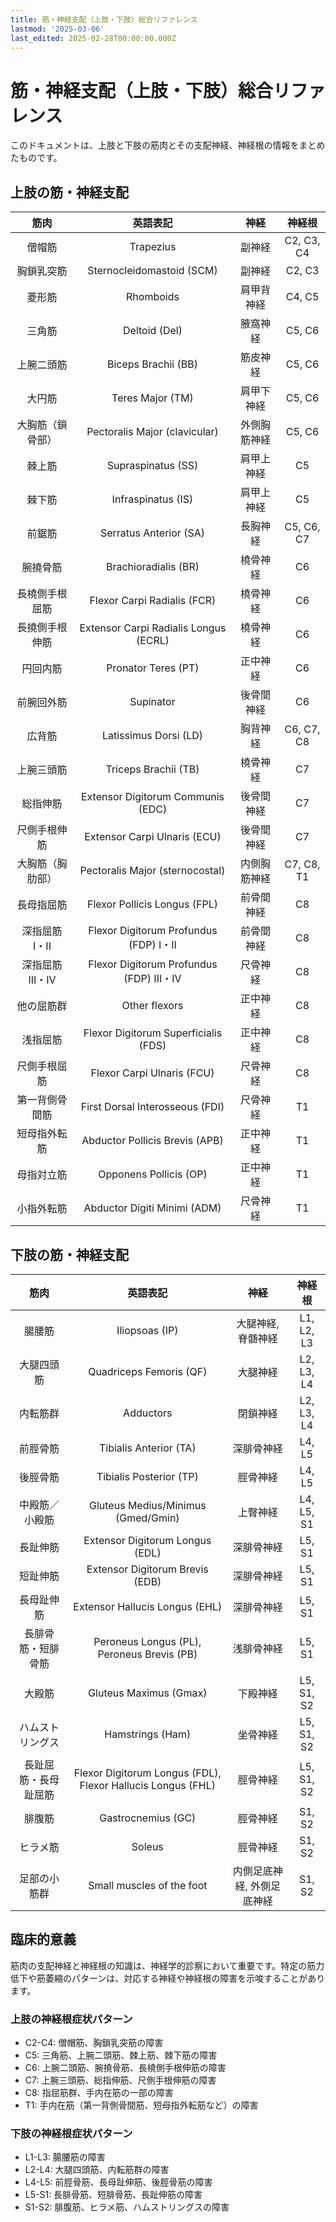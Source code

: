 ```yaml
---
title: 筋・神経支配（上肢・下肢）総合リファレンス
lastmod: '2025-03-06'
last_edited: 2025-02-28T00:00:00.000Z
---
```


# 筋・神経支配（上肢・下肢）総合リファレンス

このドキュメントは、上肢と下肢の筋肉とその支配神経、神経根の情報をまとめたものです。

## 上肢の筋・神経支配

|       筋肉       |                 英語表記                 |     神経     |   神経根   |
| :--------------: | :--------------------------------------: | :----------: | :--------: |
|      僧帽筋      |                Trapezius                 |    副神経    | C2, C3, C4 |
|    胸鎖乳突筋    |        Sternocleidomastoid (SCM)         |    副神経    |   C2, C3   |
|      菱形筋      |                Rhomboids                 |  肩甲背神経  |   C4, C5   |
|      三角筋      |              Deltoid (Del)               |   腋窩神経   |   C5, C6   |
|    上腕二頭筋    |           Biceps Brachii (BB)            |   筋皮神経   |   C5, C6   |
|      大円筋      |             Teres Major (TM)             |  肩甲下神経  |   C5, C6   |
| 大胸筋（鎖骨部） |      Pectoralis Major (clavicular)       | 外側胸筋神経 |   C5, C6   |
|      棘上筋      |            Supraspinatus (SS)            |  肩甲上神経  |     C5     |
|      棘下筋      |            Infraspinatus (IS)            |  肩甲上神経  |     C5     |
|      前鋸筋      |          Serratus Anterior (SA)          |   長胸神経   | C5, C6, C7 |
|     腕撓骨筋     |           Brachioradialis (BR)           |   橈骨神経   |     C6     |
|  長橈側手根屈筋  |       Flexor Carpi Radialis (FCR)        |   橈骨神経   |     C6     |
|  長撓側手根伸筋  |  Extensor Carpi Radialis Longus (ECRL)   |   橈骨神経   |     C6     |
|     円回内筋     |           Pronator Teres (PT)            |   正中神経   |     C6     |
|    前腕回外筋    |                Supinator                 |  後骨間神経  |     C6     |
|      広背筋      |          Latissimus Dorsi (LD)           |   胸背神経   | C6, C7, C8 |
|    上腕三頭筋    |           Triceps Brachii (TB)           |   橈骨神経   |     C7     |
|     総指伸筋     |    Extensor Digitorum Communis (EDC)     |  後骨間神経  |     C7     |
|   尺側手根伸筋   |       Extensor Carpi Ulnaris (ECU)       |  後骨間神経  |     C7     |
| 大胸筋（胸肋部） |     Pectoralis Major (sternocostal)      | 内側胸筋神経 | C7, C8, T1 |
|    長母指屈筋    |       Flexor Pollicis Longus (FPL)       |  前骨間神経  |     C8     |
|  深指屈筋 I・II  |  Flexor Digitorum Profundus (FDP) I・II  |  前骨間神経  |     C8     |
| 深指屈筋 III・IV | Flexor Digitorum Profundus (FDP) III・IV |   尺骨神経   |     C8     |
|    他の屈筋群    |              Other flexors               |   正中神経   |     C8     |
|     浅指屈筋     |   Flexor Digitorum Superficialis (FDS)   |   正中神経   |     C8     |
|   尺側手根屈筋   |        Flexor Carpi Ulnaris (FCU)        |   尺骨神経   |     C8     |
|  第一背側骨間筋  |     First Dorsal Interosseous (FDI)      |   尺骨神経   |     T1     |
|   短母指外転筋   |      Abductor Pollicis Brevis (APB)      |   正中神経   |     T1     |
|    母指対立筋    |          Opponens Pollicis (OP)          |   正中神経   |     T1     |
|    小指外転筋    |       Abductor Digiti Minimi (ADM)       |   尺骨神経   |     T1     |

## 下肢の筋・神経支配

|         筋肉         |                          英語表記                           |            神経            |   神経根   |
| :------------------: | :---------------------------------------------------------: | :------------------------: | :--------: |
|        腸腰筋        |                       Iliopsoas (IP)                        |     大腿神経, 脊髄神経     | L1, L2, L3 |
|      大腿四頭筋      |                   Quadriceps Femoris (QF)                   |          大腿神経          | L2, L3, L4 |
|       内転筋群       |                          Adductors                          |          閉鎖神経          | L2, L3, L4 |
|       前脛骨筋       |                   Tibialis Anterior (TA)                    |         深腓骨神経         |   L4, L5   |
|       後脛骨筋       |                   Tibialis Posterior (TP)                   |          脛骨神経          |   L4, L5   |
|    中殿筋／小殿筋    |             Gluteus Medius/Minimus (Gmed/Gmin)              |          上臀神経          | L4, L5, S1 |
|       長趾伸筋       |               Extensor Digitorum Longus (EDL)               |         深腓骨神経         |   L5, S1   |
|       短趾伸筋       |               Extensor Digitorum Brevis (EDB)               |         深腓骨神経         |   L5, S1   |
|      長母趾伸筋      |               Extensor Hallucis Longus (EHL)                |         深腓骨神経         |   L5, S1   |
|  長腓骨筋・短腓骨筋  |         Peroneus Longus (PL), Peroneus Brevis (PB)          |         浅腓骨神経         |   L5, S1   |
|        大殿筋        |                   Gluteus Maximus (Gmax)                    |          下殿神経          | L5, S1, S2 |
|   ハムストリングス   |                      Hamstrings (Ham)                       |          坐骨神経          | L5, S1, S2 |
| 長趾屈筋・長母趾屈筋 | Flexor Digitorum Longus (FDL), Flexor Hallucis Longus (FHL) |          脛骨神経          | L5, S1, S2 |
|        腓腹筋        |                     Gastrocnemius (GC)                      |          脛骨神経          |   S1, S2   |
|       ヒラメ筋       |                           Soleus                            |          脛骨神経          |   S1, S2   |
|     足部の小筋群     |                  Small muscles of the foot                  | 内側足底神経, 外側足底神経 |   S1, S2   |

## 臨床的意義

筋肉の支配神経と神経根の知識は、神経学的診察において重要です。特定の筋力低下や筋萎縮のパターンは、対応する神経や神経根の障害を示唆することがあります。

### 上肢の神経根症状パターン

- C2-C4: 僧帽筋、胸鎖乳突筋の障害
- C5: 三角筋、上腕二頭筋、棘上筋、棘下筋の障害
- C6: 上腕二頭筋、腕撓骨筋、長橈側手根伸筋の障害
- C7: 上腕三頭筋、総指伸筋、尺側手根伸筋の障害
- C8: 指屈筋群、手内在筋の一部の障害
- T1: 手内在筋（第一背側骨間筋、短母指外転筋など）の障害

### 下肢の神経根症状パターン

- L1-L3: 腸腰筋の障害
- L2-L4: 大腿四頭筋、内転筋群の障害
- L4-L5: 前脛骨筋、長母趾伸筋、後脛骨筋の障害
- L5-S1: 長腓骨筋、短腓骨筋、長趾伸筋の障害
- S1-S2: 腓腹筋、ヒラメ筋、ハムストリングスの障害
